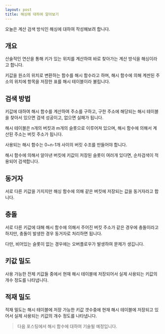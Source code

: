 ```yaml
---
layout: post
title: 해싱에 대하여 알아보기
---
```


오늘은 계산 검색 방식인 해싱에 대하여 작성해보려 합니다.

## 개요

산술적인 연산을 통해 키가 있는 위치를 계산하여 바로 찾아가는 계산 방식을 해싱이라고 합니다.

키값을 원소의 위치로 변환하는 함수를 해시 함수라고 하며, 해시 함수에 의해 계싼된 주소의 위치에 항목을 저장한 표를 해시 테이블이라 불립니다.

## 검색 방법

키값에 대하여 해시 함수를 계산하여 주소를 구하고, 구한 주소에 해당되는 해시 테이블을 찾아서 있으면 검색 성공이고, 없으면 실패가 됩니다.

해시 테이블은 n개의 버킷과 m개의 슬롯으로 이루어져 있으며, 해시 함수에 의해서 계산된 주소는 버킷 주소가 됩니다.

사용되는 해시 함수는 0~n-1개 사이의 버킷 수조를 만들어야 합니다.

해시 함수에 의해서 알아낸 버킷에 키값이 저장된 슬롯이 여러개 있다면, 순차검색이 적용되어 검색합니다.

## 동거자

서로 다른 키값을 가지지만 해싱 함수에 의해 같은 버킷에 저장되는 값을 동거자라고 합니다.

## 충돌

서로 다른 키값에 대해 해시 함수에 의해서 주어진 버킷 주소가 같은 경우에 충돌이라고 하지만, 충돌이 발생한 경우 동거자로 처리하면 됩니다.

다만, 비어있는 슬롯이 없는 경우에는 오버플로우가 발생하여 문제가 생깁니다.

## 키값 밀도

사용 가능한 전체 키값들 중에서 현재 해시 테이블에 저장되어서 실제 사용되는 키값의 개수 정도를 나타냅니다.

## 적재 밀도

적재 밀도는 해시 테이블에 저장 가능한 키값 갯수중에 현재 해시 테이블에 저장되고 있어서 실제 사용되는 키값의 개수 정도를 나타냅니다.

> 다음 포스팅에서 해시 함수에 대하여 기술될 예정입니다.